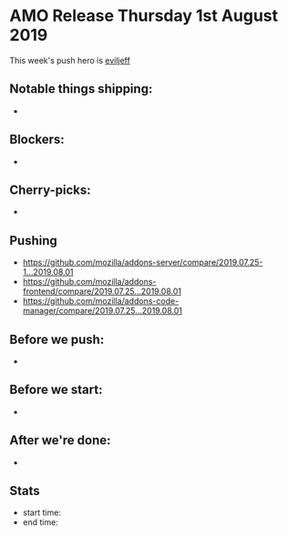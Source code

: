 # AMO Release Thursday 1st August 2019

This week's push hero is [eviljeff](https://github.com/eviljeff)

## Notable things shipping:

*

## Blockers:

*

## Cherry-picks:

*

## Pushing

- https://github.com/mozilla/addons-server/compare/2019.07.25-1...2019.08.01
- https://github.com/mozilla/addons-frontend/compare/2019.07.25...2019.08.01
- https://github.com/mozilla/addons-code-manager/compare/2019.07.25...2019.08.01

## Before we push:

* 

## Before we start:

*

## After we're done:

*

## Stats

- start time:
- end time:
